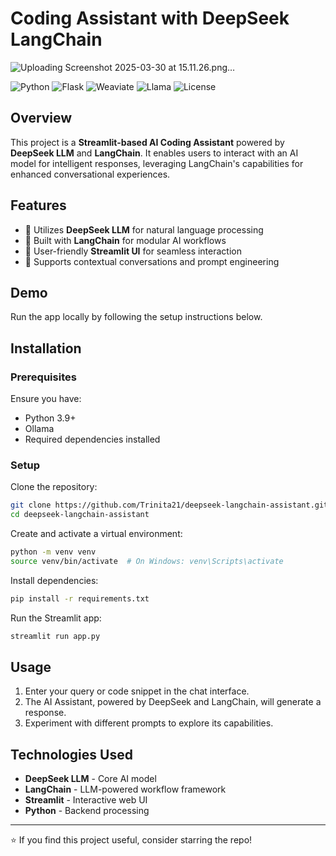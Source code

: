 # Coding Assistant with DeepSeek LangChain
![Uploading Screenshot 2025-03-30 at 15.11.26.png…]()

![Python](https://img.shields.io/badge/Python-3.9%2B-blue?logo=python&logoColor=white)
![Flask](https://img.shields.io/badge/Built%20with-Flask-lightgrey?logo=flask&logoColor=white)
![Weaviate](https://img.shields.io/badge/Embeddings-Weaviate-orange?logo=weaviate&logoColor=white)
![Llama](https://img.shields.io/badge/LLM-Ollama-yellow?logo=llama&logoColor=white)
![License](https://img.shields.io/badge/License-MIT-green)

## Overview
This project is a **Streamlit-based AI Coding Assistant** powered by **DeepSeek LLM** and **LangChain**. It enables users to interact with an AI model for intelligent responses, leveraging LangChain's capabilities for enhanced conversational experiences.

## Features
- 🧠 Utilizes **DeepSeek LLM** for natural language processing
- 🔗 Built with **LangChain** for modular AI workflows
- 🎨 User-friendly **Streamlit UI** for seamless interaction
- 🔄 Supports contextual conversations and prompt engineering

## Demo
Run the app locally by following the setup instructions below.

## Installation
### Prerequisites
Ensure you have:
- Python 3.9+
- Ollama
- Required dependencies installed

### Setup
Clone the repository:
```bash
git clone https://github.com/Trinita21/deepseek-langchain-assistant.git
cd deepseek-langchain-assistant
```

Create and activate a virtual environment:
```bash
python -m venv venv
source venv/bin/activate  # On Windows: venv\Scripts\activate
```

Install dependencies:
```bash
pip install -r requirements.txt
```

Run the Streamlit app:
```bash
streamlit run app.py
```

## Usage
1. Enter your query or code snippet in the chat interface.
2. The AI Assistant, powered by DeepSeek and LangChain, will generate a response.
3. Experiment with different prompts to explore its capabilities.

## Technologies Used
- **DeepSeek LLM** - Core AI model
- **LangChain** - LLM-powered workflow framework
- **Streamlit** - Interactive web UI
- **Python** - Backend processing

---
⭐ If you find this project useful, consider starring the repo!

